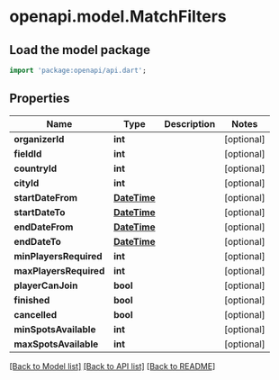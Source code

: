 # openapi.model.MatchFilters

## Load the model package
```dart
import 'package:openapi/api.dart';
```

## Properties
Name | Type | Description | Notes
------------ | ------------- | ------------- | -------------
**organizerId** | **int** |  | [optional] 
**fieldId** | **int** |  | [optional] 
**countryId** | **int** |  | [optional] 
**cityId** | **int** |  | [optional] 
**startDateFrom** | [**DateTime**](DateTime.md) |  | [optional] 
**startDateTo** | [**DateTime**](DateTime.md) |  | [optional] 
**endDateFrom** | [**DateTime**](DateTime.md) |  | [optional] 
**endDateTo** | [**DateTime**](DateTime.md) |  | [optional] 
**minPlayersRequired** | **int** |  | [optional] 
**maxPlayersRequired** | **int** |  | [optional] 
**playerCanJoin** | **bool** |  | [optional] 
**finished** | **bool** |  | [optional] 
**cancelled** | **bool** |  | [optional] 
**minSpotsAvailable** | **int** |  | [optional] 
**maxSpotsAvailable** | **int** |  | [optional] 

[[Back to Model list]](../README.md#documentation-for-models) [[Back to API list]](../README.md#documentation-for-api-endpoints) [[Back to README]](../README.md)


